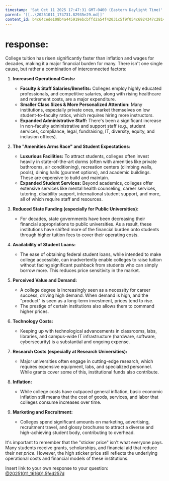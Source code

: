 ```yaml
---
timestamp: 'Sat Oct 11 2025 17:47:31 GMT-0400 (Eastern Daylight Time)'
parent: '[[..\20251011_174731.82935e29.md]]'
content_id: b4c64cede108b4a445919ebcbffd2a54f42031c5f9f054c6924347c2814b4957
---
```


# response:

College tuition has risen significantly faster than inflation and wages for decades, making it a major financial burden for many. There isn't one single cause, but rather a combination of interconnected factors:

1. **Increased Operational Costs:**
   * **Faculty & Staff Salaries/Benefits:** Colleges employ highly educated professionals, and competitive salaries, along with rising healthcare and retirement costs, are a major expenditure.
   * **Smaller Class Sizes & More Personalized Attention:** Many institutions, especially private ones, market themselves on low student-to-faculty ratios, which requires hiring more instructors.
   * **Expanded Administrative Staff:** There's been a significant increase in non-faculty administrative and support staff (e.g., student services, compliance, legal, fundraising, IT, diversity, equity, and inclusion offices).

2. **The "Amenities Arms Race" and Student Expectations:**
   * **Luxurious Facilities:** To attract students, colleges often invest heavily in state-of-the-art dorms (often with amenities like private bathrooms, air conditioning), recreation centers (climbing walls, pools), dining halls (gourmet options), and academic buildings. These are expensive to build and maintain.
   * **Expanded Student Services:** Beyond academics, colleges offer extensive services like mental health counseling, career services, tutoring, disability support, international student support, and more, all of which require staff and resources.

3. **Reduced State Funding (especially for Public Universities):**
   * For decades, state governments have been decreasing their financial appropriations to public universities. As a result, these institutions have shifted more of the financial burden onto students through higher tuition fees to cover their operating costs.

4. **Availability of Student Loans:**
   * The ease of obtaining federal student loans, while intended to make college accessible, can inadvertently enable colleges to raise tuition without facing significant pushback from students who can simply borrow more. This reduces price sensitivity in the market.

5. **Perceived Value and Demand:**
   * A college degree is increasingly seen as a necessity for career success, driving high demand. When demand is high, and the "product" is seen as a long-term investment, prices tend to rise.
   * The prestige of certain institutions also allows them to command higher prices.

6. **Technology Costs:**
   * Keeping up with technological advancements in classrooms, labs, libraries, and campus-wide IT infrastructure (hardware, software, cybersecurity) is a substantial and ongoing expense.

7. **Research Costs (especially at Research Universities):**
   * Major universities often engage in cutting-edge research, which requires expensive equipment, labs, and specialized personnel. While grants cover some of this, institutional funds also contribute.

8. **Inflation:**
   * While college costs have outpaced general inflation, basic economic inflation still means that the cost of goods, services, and labor that colleges consume increases over time.

9. **Marketing and Recruitment:**
   * Colleges spend significant amounts on marketing, advertising, recruitment travel, and glossy brochures to attract a diverse and high-achieving student body, contributing to overhead.

It's important to remember that the "sticker price" isn't what everyone pays. Many students receive grants, scholarships, and financial aid that reduce their *net price*. However, the high sticker price still reflects the underlying operational costs and financial models of these institutions.

Insert link to your own response to your question:
[@20251011\_161601.5fed257d](../../context/design/brainstorming/questioning.md/20251011_161601.5fed257d.md)
